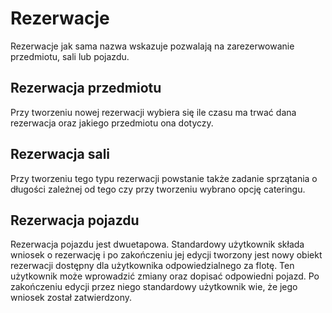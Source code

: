# Rezerwacje
Rezerwacje jak sama nazwa wskazuje pozwalają na zarezerwowanie przedmiotu, sali lub pojazdu. 

## Rezerwacja przedmiotu
Przy tworzeniu nowej rezerwacji wybiera się ile czasu ma trwać dana rezerwacja oraz jakiego przedmiotu ona dotyczy.

## Rezerwacja sali
Przy tworzeniu tego typu rezerwacji powstanie także zadanie sprzątania o długości zależnej od tego czy przy tworzeniu wybrano opcję cateringu. 

## Rezerwacja pojazdu
Rezerwacja pojazdu jest dwuetapowa. Standardowy użytkownik składa wniosek o rezerwację i po zakończeniu jej edycji tworzony jest nowy obiekt rezerwacji dostępny dla użytkownika odpowiedzialnego za flotę. Ten użytkownik może wprowadzić zmiany oraz dopisać odpowiedni pojazd. Po zakończeniu edycji przez niego standardowy użytkownik wie, że jego wniosek został zatwierdzony.